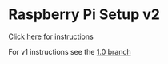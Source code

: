# Raspberry Pi Setup v2

[Click here for instructions](./instructions.md)

For v1 instructions see the [1.0 branch](https://github.com/OpenSourceOV/raspberry-pi-setup/tree/1.0)
